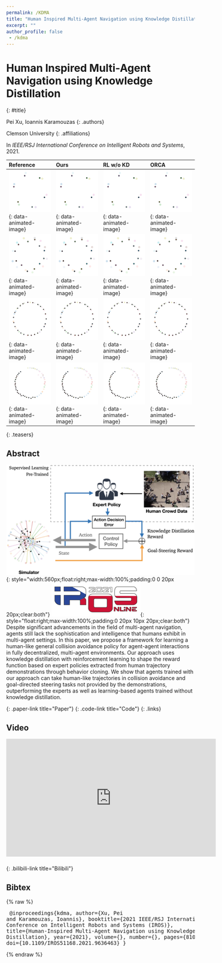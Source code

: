 ```yaml
---
permalink: /KDMA
title: "Human Inspired Multi-Agent Navigation using Knowledge Distillation"
excerpt: ""
author_profile: false
 - /kdma
--- 
```


# Human Inspired Multi-Agent Navigation using Knowledge Distillation
{: #title}

<span>Pei Xu</span>,
<span>Ioannis Karamouzas</span>
{: .authors}

<span>Clemson University</span>
{: .affiliations}

In _IEEE/RSJ International Conference on Intelligent Robots and Systems_, 2021.


| Reference | Ours | RL w/o KD | ORCA |
|:----------|:-----|:----------|:-----|
|![](projects/KDMA/c6_ref.gif){: data-animated-image}|![](projects/KDMA/c6_ours.gif){: data-animated-image}|![](projects/KDMA/c6_rl.gif){: data-animated-image}|![](projects/KDMA/c6_orca.gif){: data-animated-image}|
|![](projects/KDMA/c12_1_ref.gif){: data-animated-image}|![](projects/KDMA/c12_1_ours.gif){: data-animated-image}|![](projects/KDMA/c12_1_rl.gif){: data-animated-image}|![](projects/KDMA/c12_1_orca.gif){: data-animated-image}|
|![](projects/KDMA/c24_3_ref.gif){: data-animated-image}|![](projects/KDMA/c24_3_ours.gif){: data-animated-image}|![](projects/KDMA/c24_3_rl.gif){: data-animated-image}|![](projects/KDMA/c24_3_orca.gif){: data-animated-image}|
|![](projects/KDMA/c24_4_ref.gif){: data-animated-image}|![](projects/KDMA/c24_4_ours.gif){: data-animated-image}|![](projects/KDMA/c24_4_rl.gif){: data-animated-image}|![](projects/KDMA/c24_4_orca.gif){: data-animated-image}|
{: .teasers}


## Abstract
![System Overview](projects/KDMA/teaser.png){: style="width:560px;float:right;max-width:100%;padding:0 0 20px 20px;clear:both"}
![IROS 2021](projects/KDMA/iros_small.png){: style="float:right;max-width:100%;padding:0 20px 10px 20px;clear:both"}
Despite significant advancements in the field of multi-agent navigation, agents still lack the sophistication and intelligence that humans exhibit in multi-agent settings. In this paper, we propose a framework for learning a human-like general collision avoidance policy for agent-agent interactions in fully decentralized, multi-agent environments. Our approach uses knowledge distillation with reinforcement learning to shape the reward function based on expert policies extracted from human trajectory demonstrations through behavior cloning. We show that agents trained with our approach can take human-like trajectories in collision avoidance and goal-directed steering tasks not provided by the demonstrations, outperforming the experts as well as learning-based agents trained without knowledge distillation.

[](https://arxiv.org/abs/2103.10000){: .paper-link title="Paper"}
[](https://github.com/xupei0610/KDMA){: .code-link title="Code"}
{: .links}

## Video
<div style="max-width:560px;margin-bottom:20px">
<iframe width="560" height="315" src="https://www.youtube.com/embed/tMctyEw8kRI?si=7Y4unsmk6Q9qDngW" frameborder="0" allow="accelerometer; autoplay; clipboard-write; encrypted-media; gyroscope; picture-in-picture; web-share" allowfullscreen></iframe>
</div>

[](https://www.bilibili.com/video/BV1s94y137JT/){: .bilibili-link title="Bilibili"}


## Bibtex
{% raw %}<pre class="bibtex">
@inproceedings{kdma,
    author={Xu, Pei and Karamouzas, Ioannis},
    booktitle={2021 IEEE/RSJ International Conference on Intelligent Robots and Systems (IROS)}, 
    title={Human-Inspired Multi-Agent Navigation using Knowledge Distillation}, 
    year={2021},
    volume={},
    number={},
    pages={8105-8112},
    doi={10.1109/IROS51168.2021.9636463}
}
</pre>{% endraw %}
